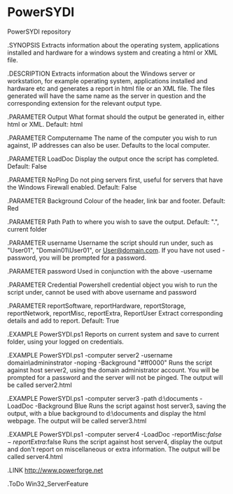 # PowerSYDI
PowerSYDI repository

.SYNOPSIS
Extracts information about the operating system, applications installed and 
hardware for a windows system and creating a html or XML file.

.DESCRIPTION
Extracts information about the Windows server or workstation, for example 
operating system, applications installed and hardware etc and generates a report
in html file or an XML file.  The files generated will have the 
same name as the server in question and the corresponding extension for 
the relevant output type.  

.PARAMETER Output 
What format should the output be generated in, either html or XML. 
Default: html

.PARAMETER Computername
The name of the computer you wish to run against, IP addresses can also be
user. Defaults to the local computer.

.PARAMETER LoadDoc
Display the output once the script has completed. Default: False

.PARAMETER NoPing
Do not ping servers first, useful for servers that have the Windows Firewall 
enabled. Default: False

.PARAMETER Background
Colour of the header, link bar and footer. Default: Red

.PARAMETER Path
Path to where you wish to save the output. Default: ".\", current folder

.PARAMETER username 
Username the script should run under, such as "User01", "Domain01\User01", or 
User@domain.com.   If you have not used -password, you will be prompted for a 
password.

.PARAMETER password 
Used in conjunction with the above -username

.PARAMETER Credential
Powershell credential object you wish to run the script under, cannot be used 
with above username and password

.PARAMETER reportSoftware, reportHardware, reportStorage, reportNetwork, 
               reportMisc, reportExtra, ReportUser
Extract corresponding details and add to report. Default: True

.EXAMPLE 
PowerSYDI.ps1
Reports on current system and save to current folder, using your logged on credentials.

.EXAMPLE 
PowerSYDI.ps1 -computer server2 -username domain\admininstrator -noping -Background "#ff0000"
Runs the script against host server2, using the domain administrator account. You will be prompted for a password and the server will not be pinged. The output will be called server2.html

.EXAMPLE 
PowerSYDI.ps1 -computer server3 -path d:\documents -LoadDoc -Background Blue
Runs the script against host server3, saving the output, with a blue background to d:\documents and display the html webpage. The output will be called server3.html

.EXAMPLE 
PowerSYDI.ps1 -computer server4 -LoadDoc -reportMisc:$false -reportExtra:$false
Runs the script against host server4, display the output and don't report on miscellaneous or extra information. The output will be called server4.html

.LINK
http://www.powerforge.net

.ToDo
Win32_ServerFeature
